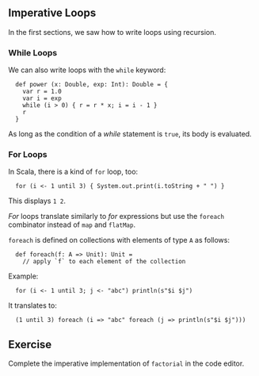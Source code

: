 
## Imperative Loops

In the first sections, we saw how to write loops using recursion.

### While Loops 

We can also write loops with the `while` keyword:

      def power (x: Double, exp: Int): Double = {
        var r = 1.0
        var i = exp
        while (i > 0) { r = r * x; i = i - 1 }
        r
      }

As long as the condition of a *while* statement is `true`,
its body is evaluated.

### For Loops 

In Scala, there is a kind of `for` loop, too:

      for (i <- 1 until 3) { System.out.print(i.toString + " ") }

This displays `1 2`.

*For* loops translate similarly to *for* expressions but use the
`foreach` combinator instead of `map` and `flatMap`.

`foreach` is defined on collections with elements of type `A` as follows:

      def foreach(f: A => Unit): Unit =
        // apply `f` to each element of the collection

Example:

      for (i <- 1 until 3; j <- "abc") println(s"$i $j")

It translates to:

      (1 until 3) foreach (i => "abc" foreach (j => println(s"$i $j")))

## Exercise 

Complete the imperative implementation of `factorial` in the code editor.

